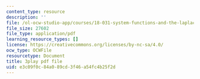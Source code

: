 ```yaml
---
content_type: resource
description: ''
file: /ol-ocw-studio-app/courses/18-031-system-functions-and-the-laplace-transform-spring-2019/e3c09f0c84a089cd3f46a54fc4b25f2d_5HfMEUO9vlY.pdf
file_size: 27602
file_type: application/pdf
learning_resource_types: []
license: https://creativecommons.org/licenses/by-nc-sa/4.0/
ocw_type: OCWFile
resourcetype: Document
title: 3play pdf file
uid: e3c09f0c-84a0-89cd-3f46-a54fc4b25f2d
---
```

